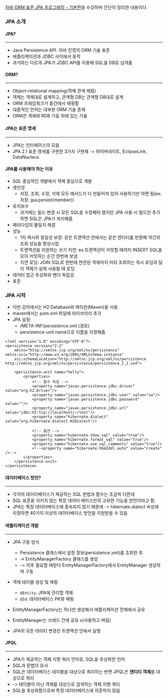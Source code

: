 [자바 ORM 표준 JPA 프로그래밍 - 기본편](https://www.inflearn.com/course/ORM-JPA-Basic)을 수강하며 간단히 정리한 내용이다.

### JPA 소개

#### JPA?
***
- Java Persistence API. 자바 진영의 ORM 기술 표준
- 애플리케이션과 JDBC 사이에서 동작
- 과거와는 다르게 JPA가 JDBC API를 이용해 SQL을 DB로 넘겨줌

#### ORM?
***
- Object-relational mapping(객체 관계 매핑)
- 객체는 객체대로 설계하고, 관계형 DB는 관계형 DB대로 설계
- ORM 프레임워크가 중간에서 매핑함
- 대중적인 언어는 대부분 ORM 기술 존재
- ORM은 객체와 RDB 기둥 위에 있는 기술

#### JPA는 표준 명세
***
- JPA는 인터페이스의 모음
- JPA 2.1 표준 명세를 구현한 3가지 구현체 -> 하이버네이트, EclipseLink, DataNucleus

#### JPA를 사용해야 하는 이유
- SQL 중심적인 개발에서 객체 중심으로 개발
- 생산성
    * 저장, 조회, 수정, 삭제 모두 메서드가 다 만들어져 있어 사용하기만 하면 됨(ex. 저장: jpa.persist(member))
- 유지보수
    * 과거에는 필드 변경 시 모든 SQL을 수정해야 했지만 JPA 사용 시 필드만 추가하면 SQL은 JPA가 처리해줌
- 패러다임의 불일치 해결
- 성능
    * 1차 캐시와 동일성 보장: 같은 트랜잭션 안에서는 같은 엔티티를 반환해 약간의 조회 성능을 향상시킴
    * 트랜잭션을 지원하는 쓰기 지연: ex.트랜잭션이 커밋할 때까지 INSERT SQL을 모아 커밋하는 순간 한번에 보냄
    * 지연 로딩: JOIN SQL로 한번에 연관된 객체까지 미리 조회하는 즉시 로딩과 달리 객체가 실제 사용될 때 로딩
- 데이터 접근 추상화와 벤더 독립성
- 표준


### JPA 시작

- 이번 강의에서는 H2 Database와 메이븐(Maven)을 사용.
- maven에서는 pom.xml 파일에 라이브러리 추가
- JPA 설정:
    * /META-INF/persistence.xml (경로)
    * persistence-unit name으로 이름을 지정해줌
```
<?xml version="1.0" encoding="UTF-8"?>
<persistence version="2.2"
    xmlns="http://xmlns.jcp.org/xml/ns/persistence" xmlns:xsi="http://www.w3.org/2001/XMLSchema-instance"
    xsi:schemaLocation="http://xmlns.jcp.org/xml/ns/persistence http://xmlns.jcp.org/xml/ns/persistence/persistence_2_2.xsd">
    
    <persistence-unit name="hello">
        <properties>
            <!-- 필수 속성 -->
            <property name="javax.persistence.jdbc.driver" value="org.h2.Driver"/>
            <property name="javax.persistence.jdbc.user" value="sa"/>
            <property name="javax.persistence.jdbc.password" value=""/>
            <property name="javax.persistence.jdbc.url" value="jdbc:h2:tcp://localhost/~/test"/>
            <property name="hibernate.dialect" value="org.hibernate.dialect.H2Dialect"/>
            
            <!-- 옵션 -->
            <property name="hibernate.show_sql" value="true"/>
            <property name="hibernate.format_sql" value="true"/>
            <property name="hibernate.use_sql_comments" value="true"/>
            <!--<property name="hibernate.hbm2ddl.auto" value="create" />-->
        </properties>
    </persistence-unit>
</persistence>
```

#### 데이터베이스 방언?
***
- 각각의 데이터베이스가 제공하는 SQL 문법과 함수는 조금씩 다른데 
- SQL 표준을 지키지 않는 특정 데이터 베이스만의 고유한 기능을 방언이라고 함.
- JPA는 특정 데이터베이스에 종속되지 않기 때문에 -> hibernate.dialect 속성에 지정하면 40가지 이상의 데이터베이스 방언을 지원받을 수 있음

#### 애플리케이션 개발
***
- JPA 구동 방식 
    * Persistence 클래스에서 설정 정보(persistence.xml)를 조회한 후
    * -> EntityManagerFactory 클래스를 생성
    * -> 이후 필요할 때맏다 EntityManagerFactory에서 EntityManager 생성하며 구동

- 객체 테이블 생성 및 매핑
    * ```@Entity```: JPA에 관리할 객체
    * ```@Id```: 데이터베이스 PK와 매핑

- EntityManagerFactory는 하나만 생성해서 애플리케이션 전체에서 공유
- EntityManager는 쓰레드 간에 공유 x(사용하고 버림)
- JPA의 모든 데이터 변경은 트랜잭션 안에서 실행

#### JPQL
***
- JPA가 제공하는 객체 지향 쿼리 언어로, SQL을 추상화한 언어
- SQL과 문법이 유사
- SQL은 데이터베이스 테이블을 대상으로 쿼리하는 반면 JPQL은 **엔티티 객체**를 대상으로 쿼리
- -> 테이블이 아닌 객체를 대상으로 검색하는 객체 지향 쿼리
- SQL을 추상화함으로써 특정 데이터베이스에 의존하지 않음
